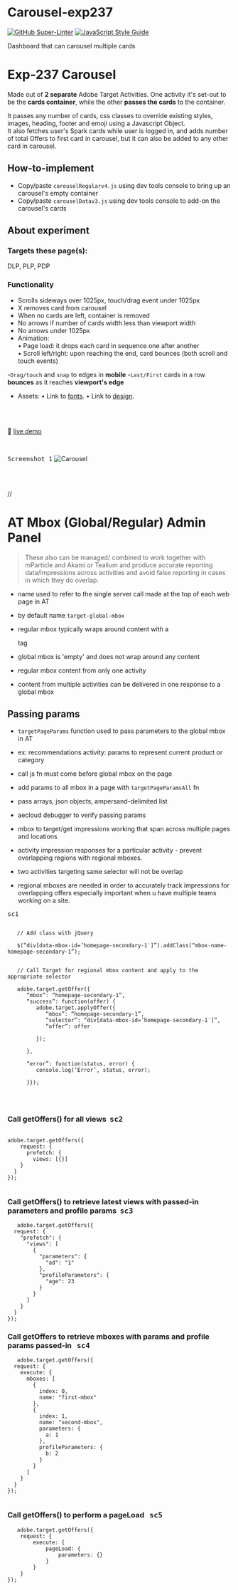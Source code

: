 # Carousel-exp237

[![GitHub Super-Linter](https://github.com/StefanoMnS/carousel-exp237/workflows/Lint%20Code%20Base/badge.svg)](https://github.com/marketplace/actions/super-linter)
   [![JavaScript Style Guide](https://img.shields.io/badge/code_style-standard-brightgreen.svg)](https://github.com/StefanoMnS/carousel-exp237.git)

Dashboard that can carousel multiple cards

# Exp-237 Carousel

Made out of  **2 separate** Adobe Target Activities. One activity it's set-out to be the **cards container**, while the other **passes the cards** to the container.  

It passes any number of cards, css classes to override existing styles, images, heading, footer and emoji using a Javascript Object.     
It also fetches user's Spark cards while user is logged in, and adds number of total Offers to first card in carousel, but it can also be added to any other card in carousel. 

## How-to-implement

- Copy/paste `carouselRegularv4.js` using dev tools console to bring up an carousel's empty container
- Copy/paste `carouselDatav3.js` using dev tools console to add-on the carousel's cards 


## About experiment

### Targets these page(s):  

DLP, PLP, PDP

### Functionality

- Scrolls sideways over 1025px, touch/drag event under 1025px
- X removes card from carousel
- When no cards are left, container is removed
- No arrows if number of cards width less than viewport width
- No arrows under 1025px
- Animation:        
    •  Page load: it drops each card in sequence one after another       
    •  Scroll left/right: upon reaching the end, card bounces (both scroll and touch events)

-`Drag/touch` and `snap` to edges in **mobile**
-`Last/First` cards in a row **bounces** as it reaches **viewport's edge**


- Assets:
   • Link to [fonts](https://marksandspencer.invisionapp.com/console/Dashboard-ckniwy5k402qu010l4zea617m/ckniwy7b602qy010lfhcrf0wj/inspect).
   • Link to [design](https://marksandspencer.invisionapp.com/console/Dashboard-ckniwy5k402qu010l4zea617m/ckniwy7b602qy010lfhcrf0wj/inspect).


<br /><br />

:seedling:  [live demo](https://donpio.tech/repositories/mtest/updatecar.html)

<br/>

<kbd>Screenshot 1</kbd>
![Carousel](./src/images/ssv3.png)

<br />
<br/>

//
 






# AT Mbox (Global/Regular) Admin Panel

> These also can be managed/ combined to work together with mParticle and Akami or Tealium
 and produce accurate reporting data/impressions across activities and avoid false reporting  in cases in which they do overlap.

- name used to refer to the single server call made at the top of each web page in AT

- by default name `target-global-mbox`

- regular mbox typically wraps around content  with a <div> tag

- global mbox is 'empty' and does not wrap around any content

- regular mbox content from only one activity

- content from multiple activities can be delivered in one response to a global mbox



## Passing params

- `targetPageParams` function used to pass parameters to the global mbox in AT

- ex: recommendations activity: params to represent current product or category

- call js fn must come before global mbox on the page

- add params to all mbox in a page with `targetPageParamsAll` fn

- pass arrays, json objects, ampersand-delimited list

- aecloud debugger to verify passing params

- mbox to target/get impressions working that span across multiple pages and locations

- activity impression responses for a particular activity - prevent overlapping regions with
  regional mboxes.

- two activities targeting same selector will not be overlap

- regional mboxes are needed in order to accurately track impressions for overlapping offers
  especially important when u have multiple teams working on a site.



<kbd>sc1</kbd>
```

   // Add class with jQuery
   
   $(“div[data-mbox-id=’homepage-secondary-1′]”).addClass(“mbox-name-homepage-secondary-1”);
   
   
   // Call Target for regional mbox content and apply to the appropriate selector
   
   adobe.target.getOffer({
      “mbox”: “homepage-secondary-1”,
      “success”: function(offer) {
         adobe.target.applyOffer({
            “mbox”: “homepage-secondary-1”,
            “selector”: “div[data-mbox-id=’homepage-secondary-1′]”,
            “offer”: offer
            
         });
      
      },
      
      “error”: function(status, error) {
         console.log(‘Error’, status, error);
         
      }});
      
     


```



###  Call getOffers() for all views  &nbsp;<kbd>sc2</kbd>
```

adobe.target.getOffers({
    request: {
      prefetch: {
        views: [{}]
    }
  }
});


```



### Call getOffers() to retrieve latest views with passed-in parameters and profile params  &nbsp;<kbd>sc3</kbd>

```
   adobe.target.getOffers({
  request: {
    "prefetch": {
      "views": [
        {
          "parameters": {
            "ad": "1"
          },
          "profileParameters": {
            "age": 23
          }
        }
      ]
    }
  }
});

```




### Call getOffers to retrieve mboxes with params and profile params passed-in  &nbsp; <kbd>sc4</kbd>

```
   adobe.target.getOffers({
  request: {
    execute: {
      mboxes: [
        {
          index: 0,
          name: "first-mbox"
        },
        {
          index: 1,
          name: "second-mbox",
          parameters: {
            a: 1
          },
          profileParameters: {
            b: 2
          }
        }
      ]
    }
  }
});


```





### Call getOffers() to perform a pageLoad &nbsp; <kbd>sc5</kbd>

```
   adobe.target.getOffers({
    request: {
        execute: {
            pageLoad: {
                parameters: {}
            }
        }
    }
});


```















